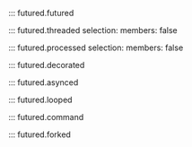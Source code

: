 ::: futured.futured

::: futured.threaded
    selection:
        members: false

::: futured.processed
    selection:
        members: false

::: futured.decorated

::: futured.asynced

::: futured.looped

::: futured.command

::: futured.forked
